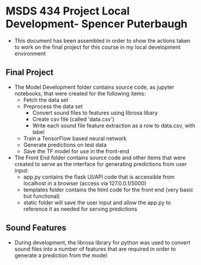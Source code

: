 
# MSDS 434 Project Local Development- Spencer Puterbaugh

- This document has been assembled in order to show the actions taken to work on the final project for this course in my local development environment


## Final Project

- The Model Development folder contains source code, as jupyter notebooks, that were created for the following items:
    - Fetch the data set
    - Preprocess the data set
        - Convert sound files to features using librosa libary
        - Create csv file (called 'data.csv')
        - Write each sound file feature extraction as a row to data.csv, with label
    - Train a TensorFlow based neural network
    - Generate predictions on test data
    - Save the TF model for use in the front-end
- The Front End folder contains source code and other items that were created to serve as the interface for generating predictions from user input:
    - app.py contains the flask UI/API code that is accessible from localhost in a browser (access via 127.0.0.1/5000)
    - templates folder contains the html code for the front end (very basic but functional)
    - static folder will save the user input and allow the app.py to reference it as needed for serving predictions


## Sound Features

- During development, the librosa library for python was used to convert sound files into a number of features that are required in order to generate a prediction from the model
